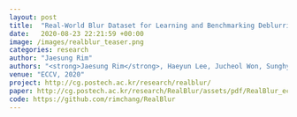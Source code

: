 ```yaml
---
layout: post
title:  "Real-World Blur Dataset for Learning and Benchmarking Deblurring Algorithms"
date:   2020-08-23 22:21:59 +00:00
image: /images/realblur_teaser.png
categories: research
author: "Jaesung Rim"
authors: "<strong>Jaesung Rim</strong>, Haeyun Lee, Jucheol Won, Sunghyun Cho"
venue: "ECCV, 2020"
project: http://cg.postech.ac.kr/research/realblur/
paper: http://cg.postech.ac.kr/research/RealBlur/assets/pdf/RealBlur_eccv2020.pdf
code: https://github.com/rimchang/RealBlur
---
```



